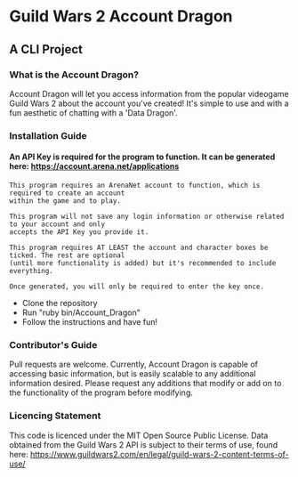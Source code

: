 # Guild Wars 2 Account Dragon

## A CLI Project

### What is the Account Dragon?
Account Dragon will let you access information from the popular videogame Guild Wars 2 about the account you've created! It's simple to use and with a fun aesthetic of chatting with a 'Data Dragon'.

### Installation Guide
#### An API Key is required for the program to function. It can be generated here: https://account.arena.net/applications
	This program requires an ArenaNet account to function, which is required to create an account
	within the game and to play.
	
	This program will not save any login information or otherwise related to your account and only
	accepts the API Key you provide it.
	
	This program requires AT LEAST the account and character boxes be ticked. The rest are optional
	(until more functionality is added) but it's recommended to include everything.
	
	Once generated, you will only be required to enter the key once.
	
- Clone the repository
- Run "ruby bin/Account_Dragon"
- Follow the instructions and have fun!

### Contributor's Guide
Pull requests are welcome. Currently, Account Dragon is capable of accessing basic information, but is easily scalable to any additional information desired. Please request any additions that modify or add on to the functionality of the program before modifying.

### Licencing Statement
This code is licenced under the MIT Open Source Public License. Data obtained from the Guild Wars 2 API is subject to their terms of use, found here: https://www.guildwars2.com/en/legal/guild-wars-2-content-terms-of-use/
